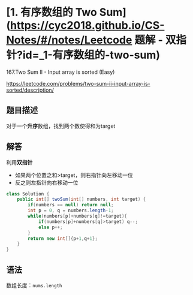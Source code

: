 # [1. 有序数组的 Two Sum](https://cyc2018.github.io/CS-Notes/#/notes/Leetcode 题解 - 双指针?id=_1-有序数组的-two-sum)

167.Two Sum II - Input array is sorted (Easy)

https://leetcode.com/problems/two-sum-ii-input-array-is-sorted/description/

## 题目描述

对于一个**升序**数组，找到两个数使得和为target

## 解答

利用**双指针**

- 如果两个位置之和>target，则右指针向左移动一位
- 反之则左指针向右移动一位

```java
class Solution {
    public int[] twoSum(int[] numbers, int target) {
        if(numbers == null) return null;
        int p = 0, q = numbers.length-1;
        while(numbers[p]+numbers[q]!=target){
            if(numbers[p]+numbers[q]>target) q--;
            else p++;
        }
        return new int[]{p+1,q+1};
    }
}
```

## 语法

数组长度：`nums.length`
